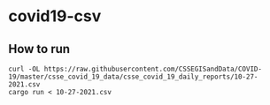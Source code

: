 # covid19-csv

## How to run
```
curl -OL https://raw.githubusercontent.com/CSSEGISandData/COVID-19/master/csse_covid_19_data/csse_covid_19_daily_reports/10-27-2021.csv
cargo run < 10-27-2021.csv
```
